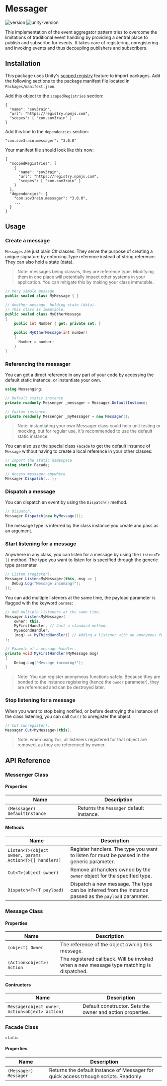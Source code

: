 # Messager

![version](https://img.shields.io/github/v/tag/Sov3rain/Messager?label=latest) ![unity-version](https://img.shields.io/badge/unity-2019.4%2B-lightgrey)

This implementation of the event aggregator pattern tries to overcome the limitations of traditional event handling by providing a central place to publish and subscribe for events. It takes care of registering, unregistering and invoking events and thus decoupling publishers and subscribers.

## Installation

This package uses Unity's [scoped registry](https://docs.unity3d.com/Manual/upm-scoped.html) feature to import packages. Add the following sections to the package manifest file located in `Packages/manifest.json`.

Add this object to the `scopedRegistries` section:

```
{
  "name": "sov3rain",
  "url": "https://registry.npmjs.com",
  "scopes": [ "com.sov3rain" ]
}
```

Add  this line to the `dependencies` section:

```
"com.sov3rain.messager": "3.0.0"
```

Your manifest file should look like this now:

```
{
  "scopedRegistries": [
    {
      "name": "sov3rain",
      "url": "https://registry.npmjs.com",
      "scopes": [ "com.sov3rain" ]
	}
  ],
  "dependencies": {
    "com.sov3rain.messager": "3.0.0",
    ...
  }
}
```

## Usage
### Create a message

`Messages` are just plain C# classes. They serve the purpose of creating a unique signature by enforcing Type reference instead of string reference. They can also hold a state (data).

> Note: messages being classes, they are reference type. Modifying them in one place will potentially impact other systems in your application. You can mitigate this by making your class immutable.

```csharp
// Very simple message
public sealed class MyMessage { } 

// Another message, holding state (data).
// This class is immutable.
public sealed class MyOtherMessage
{ 
    public int Number { get; private set; }
  
  	public MyOtherMessage(int number)
    {
      Number = number;
    }
}
```

### Referencing the messager

You can get a direct reference in any part of your code by accessing the default static instance, or instantiate your own.

```csharp
using Messenging;

// Default static instance
private readonly Messenger _messager = Messager.DefaultInstance;

// Custom instance.
private readonly Messenger _myMessager = new Messager();
```

> Note: instantiating your own Messager class could help unit testing or mocking, but for regular use, it's recommended to use the default static instance.

You can also use the special class `Facade` to get the default instance of `Message` without having to create a local reference in your other classes:

`````c#
// Import the static namespace
using static Facade;

// Access messager anywhere
Messager.Dispatch(...);
`````

### Dispatch a message

You can dispatch an event by using the `Dispatch()` method.

```csharp
// Dispatch.
Messager.Dispatch(new MyMessage());
```

The message type is inferred by the class instance you create and pass as an argument.

### Start listening for a message

Anywhere in any class, you can listen for a message by using the `Listen<T>()` method. The type you want to listen for is specified through the generic type parameter.

`````c#
// Listen (register).
Messager.Listen<MyMessage>(this, msg => {
   Debug.Log("Message incoming!"); 
});
`````

 You can add multiple listeners at the same time, the payload parameter is flagged with the keyword `params`:

`````c#
// Add multiple listeners at the same time.
Messager.Listen<MyMessage>(
    owner: this,
    MyFirstHandler, // Just a standard method.
    MySecondHandler,
    (msg) => MyThirdHandler() // Adding a listener with an anonymous function.
);

// Example of a message handler.
private void MyFirstHandler(MyMessage msg)
{
    Debug.Log("Message incoming!");
}
`````

> Note: You can register anonymous functions safely. Because they are bonded to the instance registering (hence the `owner` parameter), they are referenced and can be destroyed later.

### Stop listening for a message

When you want to stop being notified, or before destroying the instance of the class listening, you can call `Cut()` to unregister the object.

`````c#
// Cut (unregister).
Messager.Cut<MyMessage>(this);
`````

> Note: when using `Cut`, all listeners registered for that object are removed, as they are referenced by owner. 

## API Reference

### Messenger Class

#### Properties

| Name                          | Description                              |
| ----------------------------- | ---------------------------------------- |
| `(Messsager) DefaultInstance` | Returns the `Messager` default instance. |

#### Methods

| Name                                                   | Description                                                  |
| ------------------------------------------------------ | ------------------------------------------------------------ |
| `Listen<T>(object owner, params Action<T>[] handlers)` | Register handlers. The type you want to listen for must be passed in the generic parameter. |
| `Cut<T>(object owner)`                                 | Remove all handlers owned by the `owner` object for the specified type. |
| `Dispatch<T>(T payload)`                               | Dispatch a new message. The type can be inferred from the instance passed as the `payload` parameter. |

### Message Class

#### Properties

| Name                      | Description                                                  |
| ------------------------- | ------------------------------------------------------------ |
| `(object) Owner`          | The reference of the object owning this message.             |
| `(Action<object>) Action` | The registered callback. Will be invoked when a new message type matching is dispatched. |

#### Contructors

| Name                                           | Description                                                |
| ---------------------------------------------- | ---------------------------------------------------------- |
| `Message(object owner, Action<object> action)` | Default constructor. Sets the owner and action properties. |

### Facade Class

_`static`_ 

#### Properties

| Name                  | Description                                                  |
| --------------------- | ------------------------------------------------------------ |
| `(Messager) Messager` | Returns the default instance of Messager for quick access trhough scripts. Readonly. |
